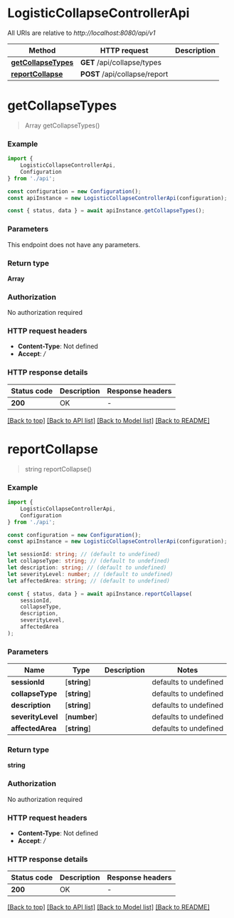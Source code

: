 # LogisticCollapseControllerApi

All URIs are relative to *http://localhost:8080/api/v1*

|Method | HTTP request | Description|
|------------- | ------------- | -------------|
|[**getCollapseTypes**](#getcollapsetypes) | **GET** /api/collapse/types | |
|[**reportCollapse**](#reportcollapse) | **POST** /api/collapse/report | |

# **getCollapseTypes**
> Array<string> getCollapseTypes()


### Example

```typescript
import {
    LogisticCollapseControllerApi,
    Configuration
} from './api';

const configuration = new Configuration();
const apiInstance = new LogisticCollapseControllerApi(configuration);

const { status, data } = await apiInstance.getCollapseTypes();
```

### Parameters
This endpoint does not have any parameters.


### Return type

**Array<string>**

### Authorization

No authorization required

### HTTP request headers

 - **Content-Type**: Not defined
 - **Accept**: */*


### HTTP response details
| Status code | Description | Response headers |
|-------------|-------------|------------------|
|**200** | OK |  -  |

[[Back to top]](#) [[Back to API list]](../README.md#documentation-for-api-endpoints) [[Back to Model list]](../README.md#documentation-for-models) [[Back to README]](../README.md)

# **reportCollapse**
> string reportCollapse()


### Example

```typescript
import {
    LogisticCollapseControllerApi,
    Configuration
} from './api';

const configuration = new Configuration();
const apiInstance = new LogisticCollapseControllerApi(configuration);

let sessionId: string; // (default to undefined)
let collapseType: string; // (default to undefined)
let description: string; // (default to undefined)
let severityLevel: number; // (default to undefined)
let affectedArea: string; // (default to undefined)

const { status, data } = await apiInstance.reportCollapse(
    sessionId,
    collapseType,
    description,
    severityLevel,
    affectedArea
);
```

### Parameters

|Name | Type | Description  | Notes|
|------------- | ------------- | ------------- | -------------|
| **sessionId** | [**string**] |  | defaults to undefined|
| **collapseType** | [**string**] |  | defaults to undefined|
| **description** | [**string**] |  | defaults to undefined|
| **severityLevel** | [**number**] |  | defaults to undefined|
| **affectedArea** | [**string**] |  | defaults to undefined|


### Return type

**string**

### Authorization

No authorization required

### HTTP request headers

 - **Content-Type**: Not defined
 - **Accept**: */*


### HTTP response details
| Status code | Description | Response headers |
|-------------|-------------|------------------|
|**200** | OK |  -  |

[[Back to top]](#) [[Back to API list]](../README.md#documentation-for-api-endpoints) [[Back to Model list]](../README.md#documentation-for-models) [[Back to README]](../README.md)

